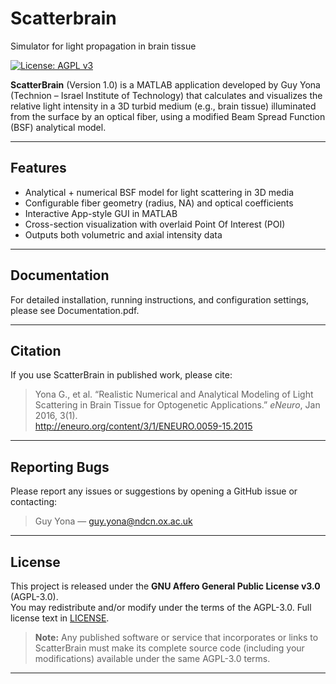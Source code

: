# Scatterbrain
Simulator for light propagation in brain tissue

[![License: AGPL v3](https://img.shields.io/badge/License-AGPL%20v3-blue.svg)](https://www.gnu.org/licenses/agpl-3.0)

**ScatterBrain** (Version 1.0) is a MATLAB application developed by Guy Yona (Technion – Israel Institute of Technology) that calculates and visualizes the relative light intensity in a 3D turbid medium (e.g., brain tissue) illuminated from the surface by an optical fiber, using a modified Beam Spread Function (BSF) analytical model.

---

## Features

- Analytical + numerical BSF model for light scattering in 3D media  
- Configurable fiber geometry (radius, NA) and optical coefficients  
- Interactive App-style GUI in MATLAB  
- Cross-section visualization with overlaid Point Of Interest (POI)  
- Outputs both volumetric and axial intensity data  

---

## Documentation

For detailed installation, running instructions, and configuration settings, please see Documentation.pdf.

---

## Citation

If you use ScatterBrain in published work, please cite:

> Yona G., et al. “Realistic Numerical and Analytical Modeling of Light Scattering in Brain Tissue for Optogenetic Applications.” _eNeuro_, Jan 2016, 3(1).  
> http://eneuro.org/content/3/1/ENEURO.0059-15.2015

---

## Reporting Bugs

Please report any issues or suggestions by opening a GitHub issue or contacting:

> Guy Yona — guy.yona@ndcn.ox.ac.uk

---

## License

This project is released under the **GNU Affero General Public License v3.0** (AGPL-3.0).  
You may redistribute and/or modify under the terms of the AGPL-3.0. Full license text in [LICENSE](LICENSE).

> **Note:** Any published software or service that incorporates or links to ScatterBrain must make its complete source code (including your modifications) available under the same AGPL-3.0 terms.

---


